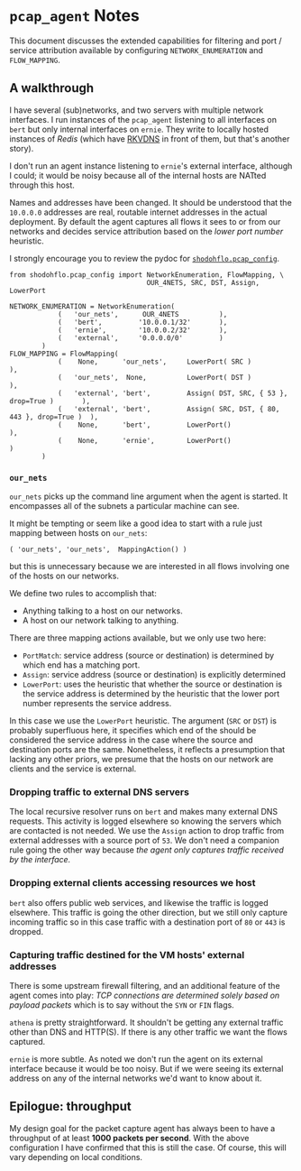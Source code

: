 # `pcap_agent` Notes

This document discusses the extended capabilities for filtering and port / service attribution available by configuring
`NETWORK_ENUMERATION` and `FLOW_MAPPING`.

## A walkthrough

I have several (sub)networks, and two servers with multiple network interfaces. I run instances of the `pcap_agent` listening
to all interfaces on `bert` but only internal interfaces on `ernie`. They write to locally hosted instances of _Redis_ 
(which have [RKVDNS](https://github.com/m3047/rkvdns) in front of them, but that's another story).

I don't run an agent instance listening to `ernie`'s external interface, although I could; it would be noisy because all of the internal hosts
are NATted through this host.

Names and addresses have been changed. It should be understood that the `10.0.0.0` addresses are real, routable internet addresses
in the actual deployment. By default the agent captures all flows it sees to or from our networks and decides service attribution
based on the _lower port number_ heuristic.

I strongly encourage you to review the pydoc for [`shodohflo.pcap_config`](../shodohflo/pcap_config.py).

```
from shodohflo.pcap_config import NetworkEnumeration, FlowMapping, \
                                  OUR_4NETS, SRC, DST, Assign, LowerPort

NETWORK_ENUMERATION = NetworkEnumeration(
            (   'our_nets',      OUR_4NETS          ),
            (   'bert',         '10.0.0.1/32'       ),
            (   'ernie',        '10.0.0.2/32'       ),
            (   'external',     '0.0.0.0/0'         )
        )
FLOW_MAPPING = FlowMapping(
            (    None,      'our_nets',     LowerPort( SRC )                            ),
            (   'our_nets',  None,          LowerPort( DST )                            ),
            (   'external', 'bert',         Assign( DST, SRC, { 53 }, drop=True )       ),
            (   'external', 'bert',         Assign( SRC, DST, { 80, 443 }, drop=True )  ),
            (    None,      'bert',         LowerPort()                                 ),
            (    None,      'ernie',        LowerPort()                                 )
        )
```

### `our_nets`

`our_nets` picks up the command line argument when the agent is started. It encompasses all of the subnets a particular machine can see.

It might be tempting or seem like a good idea to start with a rule just mapping between hosts on `our_nets`:

```
( 'our_nets', 'our_nets',  MappingAction() )
```

but this is unnecessary because we are interested in all flows involving one of the hosts on our networks.

We define two rules to accomplish that:

  * Anything talking to a host on our networks.
  * A host on our network talking to anything.

There are three mapping actions available, but we only use two here:

   * `PortMatch`: service address (source or destination) is determined by which end has a matching port.
   * `Assign`: service address (source or destination) is explicitly determined
   * `LowerPort`: uses the heuristic that whether the source or destination is the service address is determined by the heuristic that the lower port number represents the service address.

In this case we use the `LowerPort` heuristic. The argument (`SRC` or `DST`) is probably superfluous here, it specifies which end of the
should be considered the service address in the case where the source and destination ports are the same. Nonetheless, it reflects
a presumption that lacking any other priors, we presume that the hosts on our network are clients and the service is external.

### Dropping traffic to external DNS servers

The local recursive resolver runs on `bert` and makes many external DNS requests. This activity is logged elsewhere so knowing the
servers which are contacted is not needed. We use the `Assign` action to drop traffic from external addresses
with a source port of `53`. We don't need a companion rule going the other way because _the agent only captures traffic received by the interface._

### Dropping external clients accessing resources we host

`bert` also offers public web services, and likewise the traffic is logged elsewhere. This traffic is going the other direction, but we
still only capture incoming traffic so in this case traffic with a destination port of `80` or `443` is dropped.

### Capturing traffic destined for the VM hosts' external addresses

There is some upstream firewall filtering, and an additional feature of the agent comes into play: _TCP connections are determined solely based
on payload packets_ which is to say without the `SYN` or `FIN` flags.

`athena` is pretty straightforward. It shouldn't be getting any external traffic other than DNS and HTTP(S). If there is any other traffic we want
the flows captured.

`ernie` is more subtle. As noted we don't run the agent on its external interface because it would be too noisy. But if we were seeing its
external address on any of the internal networks we'd want to know about it.

## Epilogue: throughput

My design goal for the packet capture agent has always been to have a throughput of at least **1000 packets per second**. With the above
configuration I have confirmed that this is still the case. Of course, this will vary depending on local conditions.
